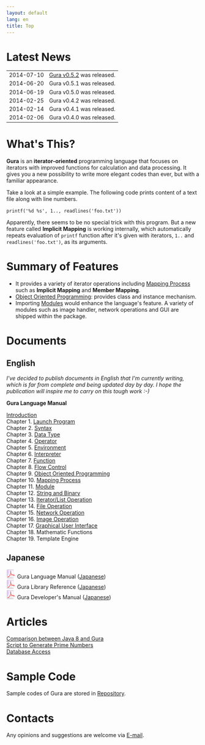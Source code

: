 ```yaml
---
layout: default
lang: en
title: Top
---
```


# Latest News

<table>
<tr><td>2014-07-10</td><td><a href="Download.html">Gura v0.5.2</a> was released.</td></tr>
<tr><td>2014-06-20</td><td>Gura v0.5.1 was released.</td></tr>
<tr><td>2014-06-19</td><td>Gura v0.5.0 was released.</td></tr>
<tr><td>2014-02-25</td><td>Gura v0.4.2 was released.</td></tr>
<tr><td>2014-02-14</td><td>Gura v0.4.1 was released.</td></tr>
<tr><td>2014-02-06</td><td>Gura v0.4.0 was released.</td></tr>
</table>


# What's This?

**Gura** is an **iterator-oriented** programming language
that focuses on iterators with improved functions for calculation and data processing.
It gives you a new possibility to write more elegant codes than ever,
but with a familiar appearance.

Take a look at a simple example.
The following code prints content of a text file along with line numbers.

    printf('%d %s', 1.., readlines('foo.txt'))

Apparently, there seems to be no special trick with this program.
But a new feature called **Implicit Mapping** is working internally,
which automatically repeats evaluation of `printf` function
after it's given with iterators, `1..` and `readlines('foo.txt')`, as its arguments.

# Summary of Features

* It provides a variety of iterator operations including [Mapping Process](documents/Mapping-Process.html)
  such as **Implicit Mapping** and **Member Mapping**.
* [Object Oriented Programming](documents/Object-Oriented-Programming.html):
  provides class and instance mechanism.
* Importing [Modules](documents/Module.html) would enhance the language's feature.
  A variety of modules such as image handler, network operations and GUI are shipped within the package.

# Documents

<div id="box-left">

<h2>English</h2>

<p>
<em>I've decided to publish documents in English that I'm currently writing,
which is far from complete and being updated day by day.
I hope the publication will inspire me to carry on this tough work :-)</em>
</p>

<p><strong>Gura Language Manual</strong></p>

<p>
<div><a href="documents/Introduction.html">Introduction</a></div>
<div>Chapter 1. <a href="documents/Launch-Program.html">Launch Program</a></div>
<div>Chapter 2. <a href="documents/Syntax.html">Syntax</a></div>
<div>Chapter 3. <a href="documents/Data-Type.html">Data Type</a></div>
<div>Chapter 4. <a href="documents/Operator.html">Operator</a></div>
<div>Chapter 5. <a href="documents/Environment.html">Environment</a></div>
<div>Chapter 6. <a href="documents/Interpreter.html">Interpreter</a></div>
<div>Chapter 7. <a href="documents/Function.html">Function</a></div>
<div>Chapter 8. <a href="documents/Flow-Control.html">Flow Control</a></div>
<div>Chapter 9. <a href="documents/Object-Oriented-Programming.html">Object Oriented Programming</a></div>
<div>Chapter 10. <a href="documents/Mapping-Process.html">Mapping Process</a></div>
<div>Chapter 11. <a href="documents/Module.html">Module</a></div>
<div>Chapter 12. <a href="documents/String-and-Binary.html">String and Binary</a></div>
<div>Chapter 13. <a href="documents/Iterator-List-Operation.html">Iterator/List Operation</a></div>
<div>Chapter 14. <a href="documents/File-Operation.html">File Operation</a></div>
<div>Chapter 15. <a href="documents/Network-Operation.html">Network Operation</a></div>
<div>Chapter 16. <a href="documents/Image-Operation.html">Image Operation</a></div>
<div>Chapter 17. <a href="documents/Graphical-User-Interface.html">Graphical User Interface</a></div>
<div>Chapter 18. Mathematic Functions</div>
<div>Chapter 19. Template Engine</div>
</p>

</div>

<div id="box-right">

<h2>Japanese</h2>

<p>
<div><img src="images/pdf.png" alt="pdf-icon" /> Gura Language Manual
(<a href="https://github.com/gura-lang/gura-doc/blob/master/gura-lang-j.pdf?raw=true"
  onClick="ga('send', 'event', 'document', 'click', 'gura-lang-j.pdf');">Japanese</a>)</div>
<div><img src="images/pdf.png" alt="pdf-icon" /> Gura Library Reference
(<a href="https://github.com/gura-lang/gura-doc/blob/master/gura-lib-j.pdf?raw=true"
  onClick="ga('send', 'event', 'document', 'click', 'gura-lib-j.pdf');">Japanese</a>)</div>
<div><img src="images/pdf.png" alt="pdf-icon" /> Gura Developer's Manual
(<a href="https://github.com/gura-lang/gura-doc/blob/master/gura-dev-j.pdf?raw=true"
  onClick="ga('send', 'event', 'document', 'click', 'gura-dev-j.pdf');">Japanese</a>)</div>
</p>

</div>

<div id="box-bottom">

<h1>Articles</h1>

<p>
<div><a href="articles/Comparison-between-Java8-and-Gura.html">Comparison between Java 8 and Gura</a></div>
<div><a href="articles/Script-to-Generate-Prime-Numbers.html">Script to Generate Prime Numbers</a></div>
<div><a href="articles/Database-Access.html">Database Access</a></div>
</p>

<h1>Sample Code</h1>

<p>Sample codes of Gura are stored in
<a href="https://github.com/gura-lang/gura/tree/master/sample"
 onClick="ga('send', 'event', 'repository', 'click', '/gura-lang/gura/tree/master/sample');">Repository</a>.
</p>

<h1>Contacts</h1>

<p>Any opinions and suggestions are welcome via <a href="mailto:ypsitau@nifty.com">E-mail</a>.</p>

</div>
